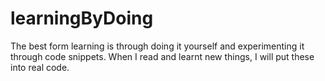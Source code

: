 # learningByDoing

The best form learning is through doing it yourself and experimenting it through code snippets. When I read and learnt new things, I will put these into real code.